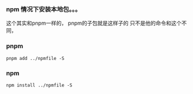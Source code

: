 ### npm 情况下安装本地包。。。 
这个其实和pnpm一样的， pnpm的子包就是这样子的 
只不是他的命令和这个不同， 


### pnpm
`pnpm add ../npmfile -S`

### npm 
`npm install ../npmfile -S`